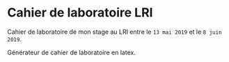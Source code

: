 # Cahier de laboratoire LRI
Cahier de laboratoire de mon stage au LRI entre le `13 mai 2019` et le `8 juin 2019`.

Générateur de cahier de laboratoire en latex. 